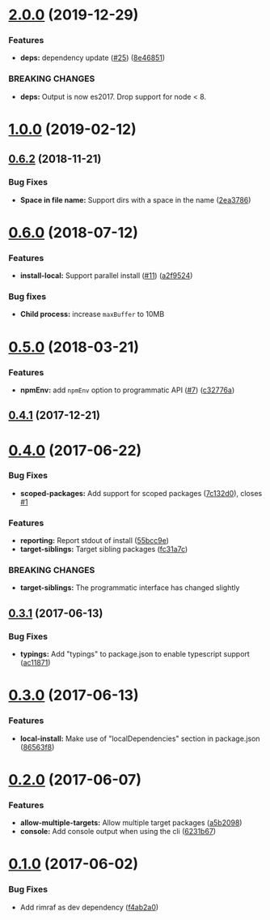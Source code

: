 # [2.0.0](https://github.com/nicojs/node-install-local/compare/v1.0.0...v2.0.0) (2019-12-29)


### Features

* **deps:** dependency update ([#25](https://github.com/nicojs/node-install-local/issues/25)) ([8e46851](https://github.com/nicojs/node-install-local/commit/8e46851a34be1c3654a40624f06444c9d542f871))


### BREAKING CHANGES

* **deps:** Output is now es2017. Drop support for node < 8.



# [1.0.0](https://github.com/nicojs/node-install-local/compare/v0.6.2...v1.0.0) (2019-02-12)



## [0.6.2](https://github.com/nicojs/node-install-local/compare/v0.6.0...v0.6.2) (2018-11-21)


### Bug Fixes

* **Space in file name:** Support dirs with a space in the name ([2ea3786](https://github.com/nicojs/node-install-local/commit/2ea3786))



<a name="0.6.0"></a>
# [0.6.0](https://github.com/nicojs/node-install-local/compare/v0.5.0...v0.6.0) (2018-07-12)


### Features

* **install-local:** Support parallel install ([#11](https://github.com/nicojs/node-install-local/issues/11)) ([a2f9524](https://github.com/nicojs/node-install-local/commit/a2f9524))

### Bug fixes

* **Child process:** increase `maxBuffer` to 10MB


<a name="0.5.0"></a>
# [0.5.0](https://github.com/nicojs/node-install-local/compare/v0.4.1...v0.5.0) (2018-03-21)


### Features

* **npmEnv:** add `npmEnv` option to programmatic API ([#7](https://github.com/nicojs/node-install-local/issues/7)) ([c32776a](https://github.com/nicojs/node-install-local/commit/c32776a))



<a name="0.4.1"></a>
## [0.4.1](https://github.com/nicojs/node-install-local/compare/v0.4.0...v0.4.1) (2017-12-21)



<a name="0.4.0"></a>
# [0.4.0](https://github.com/nicojs/node-install-local/compare/v0.3.1...v0.4.0) (2017-06-22)


### Bug Fixes

* **scoped-packages:** Add support for scoped packages ([7c132d0](https://github.com/nicojs/node-install-local/commit/7c132d0)), closes [#1](https://github.com/nicojs/node-install-local/issues/1)


### Features

* **reporting:** Report stdout of install ([55bcc9e](https://github.com/nicojs/node-install-local/commit/55bcc9e))
* **target-siblings:** Target sibling packages ([fc31a7c](https://github.com/nicojs/node-install-local/commit/fc31a7c))


### BREAKING CHANGES

* **target-siblings:** The programmatic interface has changed slightly



<a name="0.3.1"></a>
## [0.3.1](https://github.com/nicojs/node-install-local/compare/v0.3.0...v0.3.1) (2017-06-13)


### Bug Fixes

* **typings:** Add "typings" to package.json to enable typescript support ([ac11871](https://github.com/nicojs/node-install-local/commit/ac11871))



<a name="0.3.0"></a>
# [0.3.0](https://github.com/nicojs/node-install-local/compare/v0.2.0...v0.3.0) (2017-06-13)


### Features

* **local-install:** Make use of "localDependencies" section in package.json ([86563f8](https://github.com/nicojs/node-install-local/commit/86563f8))



<a name="0.2.0"></a>
# [0.2.0](https://github.com/nicojs/node-install-local/compare/v0.1.0...v0.2.0) (2017-06-07)


### Features

* **allow-multiple-targets:** Allow multiple target packages ([a5b2098](https://github.com/nicojs/node-install-local/commit/a5b2098))
* **console:** Add console output when using the cli ([6231b67](https://github.com/nicojs/node-install-local/commit/6231b67))



<a name="0.1.0"></a>
# [0.1.0](https://github.com/nicojs/node-install-local/compare/f4ab2a0...v0.1.0) (2017-06-02)


### Bug Fixes

* Add rimraf as dev dependency ([f4ab2a0](https://github.com/nicojs/node-install-local/commit/f4ab2a0))



